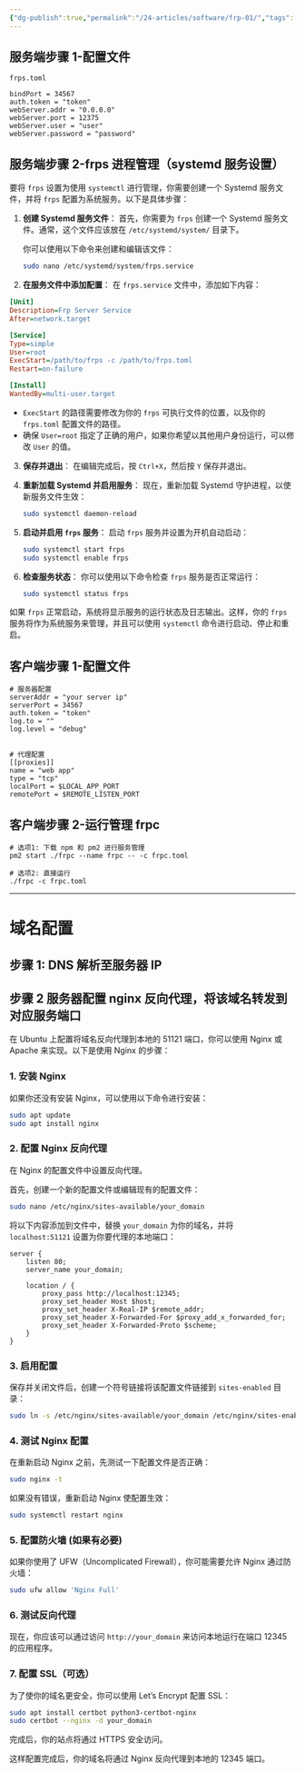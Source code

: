 ```yaml
---
{"dg-publish":true,"permalink":"/24-articles/software/frp-01/","tags":["#network"],"created":"2024-08-27T00:45:19.701+08:00"}
---
```



## 服务端步骤 1-配置文件
`frps.toml`
```
bindPort = 34567
auth.token = "token"
webServer.addr = "0.0.0.0"
webServer.port = 12375
webServer.user = "user"
webServer.password = "password"
```

## 服务端步骤 2-frps 进程管理（systemd 服务设置）
要将 `frps` 设置为使用 `systemctl` 进行管理，你需要创建一个 Systemd 服务文件，并将 `frps` 配置为系统服务。以下是具体步骤：

1. **创建 Systemd 服务文件**：
   首先，你需要为 `frps` 创建一个 Systemd 服务文件。通常，这个文件应该放在 `/etc/systemd/system/` 目录下。

   你可以使用以下命令来创建和编辑该文件：

   ```bash
   sudo nano /etc/systemd/system/frps.service
   ```

2. **在服务文件中添加配置**：
   在 `frps.service` 文件中，添加如下内容：

```ini
[Unit]
Description=Frp Server Service
After=network.target

[Service]
Type=simple
User=root
ExecStart=/path/to/frps -c /path/to/frps.toml
Restart=on-failure

[Install]
WantedBy=multi-user.target
```

   - `ExecStart` 的路径需要修改为你的 `frps` 可执行文件的位置，以及你的 `frps.toml` 配置文件的路径。
   - 确保 `User=root` 指定了正确的用户，如果你希望以其他用户身份运行，可以修改 `User` 的值。

3. **保存并退出**：
   在编辑完成后，按 `Ctrl+X`，然后按 `Y` 保存并退出。

4. **重新加载 Systemd 并启用服务**：
   现在，重新加载 Systemd 守护进程，以使新服务文件生效：

   ```bash
   sudo systemctl daemon-reload
   ```

5. **启动并启用 `frps` 服务**：
   启动 `frps` 服务并设置为开机自动启动：

   ```bash
   sudo systemctl start frps
   sudo systemctl enable frps
   ```

6. **检查服务状态**：
   你可以使用以下命令检查 `frps` 服务是否正常运行：

   ```bash
   sudo systemctl status frps
   ```

如果 `frps` 正常启动，系统将显示服务的运行状态及日志输出。这样，你的 `frps` 服务将作为系统服务来管理，并且可以使用 `systemctl` 命令进行启动、停止和重启。


## 客户端步骤 1-配置文件

```
# 服务器配置
serverAddr = "your server ip"
serverPort = 34567
auth.token = "token"
log.to = ""
log.level = "debug"


# 代理配置
[[proxies]]
name = "web app"
type = "tcp"
localPort = $LOCAL_APP_PORT
remotePort = $REMOTE_LISTEN_PORT
```

## 客户端步骤 2-运行管理 frpc

```
# 选项1: 下载 npm 和 pm2 进行服务管理
pm2 start ./frpc --name frpc -- -c frpc.toml

# 选项2: 直接运行
./frpc -c frpc.toml
```

---


# 域名配置
## 步骤 1: DNS 解析至服务器 IP

## 步骤 2 服务器配置 nginx 反向代理，将该域名转发到对应服务端口
在 Ubuntu 上配置将域名反向代理到本地的 51121 端口，你可以使用 Nginx 或 Apache 来实现。以下是使用 Nginx 的步骤：

### 1. 安装 Nginx
如果你还没有安装 Nginx，可以使用以下命令进行安装：
```bash
sudo apt update
sudo apt install nginx
```

### 2. 配置 Nginx 反向代理
在 Nginx 的配置文件中设置反向代理。

首先，创建一个新的配置文件或编辑现有的配置文件：

```bash
sudo nano /etc/nginx/sites-available/your_domain
```

将以下内容添加到文件中，替换 `your_domain` 为你的域名，并将 `localhost:51121` 设置为你要代理的本地端口：

```nginx
server {
    listen 80;
    server_name your_domain;

    location / {
        proxy_pass http://localhost:12345;
        proxy_set_header Host $host;
        proxy_set_header X-Real-IP $remote_addr;
        proxy_set_header X-Forwarded-For $proxy_add_x_forwarded_for;
        proxy_set_header X-Forwarded-Proto $scheme;
    }
}
```

### 3. 启用配置
保存并关闭文件后，创建一个符号链接将该配置文件链接到 `sites-enabled` 目录：

```bash
sudo ln -s /etc/nginx/sites-available/your_domain /etc/nginx/sites-enabled/
```

### 4. 测试 Nginx 配置
在重新启动 Nginx 之前，先测试一下配置文件是否正确：

```bash
sudo nginx -t
```

如果没有错误，重新启动 Nginx 使配置生效：

```bash
sudo systemctl restart nginx
```

### 5. 配置防火墙 (如果有必要)
如果你使用了 UFW（Uncomplicated Firewall），你可能需要允许 Nginx 通过防火墙：

```bash
sudo ufw allow 'Nginx Full'
```

### 6. 测试反向代理
现在，你应该可以通过访问 `http://your_domain` 来访问本地运行在端口 12345 的应用程序。

### 7. 配置 SSL（可选）
为了使你的域名更安全，你可以使用 Let’s Encrypt 配置 SSL：

```bash
sudo apt install certbot python3-certbot-nginx
sudo certbot --nginx -d your_domain
```

完成后，你的站点将通过 HTTPS 安全访问。

这样配置完成后，你的域名将通过 Nginx 反向代理到本地的 12345 端口。